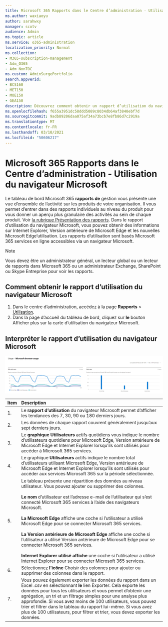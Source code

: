 ```yaml
---
title: Microsoft 365 Rapports dans le Centre d’administration - Utilisation du navigateur Microsoft
ms.author: waxiaoyu
author: sarahwxy
manager: scotv
audience: Admin
ms.topic: article
ms.service: o365-administration
localization_priority: Normal
ms.collection:
- M365-subscription-management
- Adm_O365
- Adm_NonTOC
ms.custom: AdminSurgePortfolio
search.appverid:
- BCS160
- MET150
- MOE150
- GEA150
description: Découvrez comment obtenir un rapport d’utilisation du navigateur Microsoft à l’aide du tableau de bord Microsoft 365 rapports dans le centre d’administration Microsoft 365 microsoft.
ms.openlocfilehash: f655a3951dc58ddd5089c8034db64af3840ebf7d
ms.sourcegitcommit: 9adb89206daa075af34a73bcb7e8fb86d7c2919a
ms.translationtype: MT
ms.contentlocale: fr-FR
ms.lasthandoff: 03/10/2021
ms.locfileid: "50606217"
---
```

# <a name="microsoft-365-reports-in-the-admin-center---microsoft-browser-usage"></a>Microsoft 365 Rapports dans le Centre d’administration - Utilisation du navigateur Microsoft

Le tableau de bord Microsoft 365 **rapports de** gestion vous présente une vue d’ensemble de l’activité sur les produits de votre organisation. Il vous permet d’entrer dans des rapports individuels au niveau du produit pour vous donner un aperçu plus granulaire des activités au sein de chaque produit. Voir [la rubrique Présentation des rapports](activity-reports.md). Dans le rapport d’utilisation du navigateur Microsoft, vous pouvez obtenir des informations sur Internet Explorer, Version antérieure de Microsoft Edge et les nouvelles Microsoft Edge’utilisation. Les rapports d’utilisation sont basés Microsoft 365 services en ligne accessibles via un navigateur Microsoft.

 > [!NOTE]
 > Vous devez être un administrateur général, un lecteur global ou un lecteur de rapports dans Microsoft 365 ou un administrateur Exchange, SharePoint ou Skype Entreprise pour voir les rapports.

## <a name="how-to-get-to-the-microsoft-browser-usage-report"></a>Comment obtenir le rapport d’utilisation du navigateur Microsoft

1. Dans le centre d’administration, accédez à la page **Rapports** \> <a href="https://go.microsoft.com/fwlink/p/?linkid=2074756" target="_blank">Utilisation</a>. 
2. Dans la page d’accueil du tableau de bord, cliquez sur **le** bouton Afficher plus sur la carte d’utilisation du navigateur Microsoft.

## <a name="interpret-the-microsoft-browser-usage-report"></a>Interpréter le rapport d’utilisation du navigateur Microsoft

![Rapport d’utilisation du navigateur Microsoft](../../media/95557c88-24ee-417d-a828-96ba00b17aaf.png)

|Item|Description|
 |:-----|:-----|
 |1. <br/> |Le **rapport d’utilisation** du navigateur Microsoft permet d’afficher les tendances des 7, 30, 90 ou 180 derniers jours.  <br/> |
 |2. <br/> |Les données de chaque rapport couvrent généralement jusqu’aux sept derniers jours. <br/> |
 |3. <br/> |Le **graphique Utilisateurs** actifs quotidiens vous indique le nombre d’utilisateurs quotidiens pour Microsoft Edge, Version antérieure de Microsoft Edge et Internet Explorer lorsqu’ils sont utilisés pour accéder à Microsoft 365 services. <br/> |
 |4.<br/>|Le graphique **Utilisateurs** actifs indique le nombre total d’utilisateurs utilisant Microsoft Edge, Version antérieure de Microsoft Edge et Internet Explorer lorsqu’ils sont utilisés pour accéder aux services Microsoft 365 sur la période sélectionnée.<br/>|
 |5.<br/>|Le tableau présente une répartition des données au niveau utilisateur. Vous pouvez ajouter ou supprimer des colonnes.  <br/><br/>**Le nom** d’utilisateur est l’adresse e-mail de l’utilisateur qui s’est connecté Microsoft 365 services à l’aide des navigateurs Microsoft.<br><br/>**La Microsoft Edge** affiche une coche si l’utilisateur a utilisé Microsoft Edge pour se connecter Microsoft 365 services.<br/><br/>**La Version antérieure de Microsoft Edge** affiche une coche si l’utilisateur a utilisé Version antérieure de Microsoft Edge pour se connecter Microsoft 365 services.<br/><br/>**Internet Explorer utilisé affiche** une coche si l’utilisateur a utilisé Internet Explorer pour se connecter Microsoft 365 services. |
 |6.<br/>|Sélectionnez **l’icône** Choisir des colonnes pour ajouter ou supprimer des colonnes dans le rapport.|
 |7.<br/>|Vous pouvez également exporter les données du rapport dans un Excel .csv en sélectionnant **le** lien Exporter. Cela exporte les données pour tous les utilisateurs et vous permet d’obtenir une agrégation, un tri et un filtrage simples pour une analyse plus approfondie. Si vous avez moins de 100 utilisateurs, vous pouvez trier et filtrer dans le tableau du rapport lui-même. Si vous avez plus de 100 utilisateurs, pour filtrer et trier, vous devez exporter les données.|
